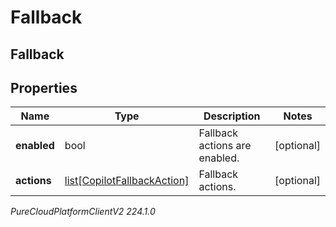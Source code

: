 # Fallback

## Fallback

## Properties

|Name | Type | Description | Notes|
|------------ | ------------- | ------------- | -------------|
| **enabled** | bool | Fallback actions are enabled. | [optional] |
| **actions** | [list[CopilotFallbackAction]](CopilotFallbackAction) | Fallback actions. | [optional] |



_PureCloudPlatformClientV2 224.1.0_
